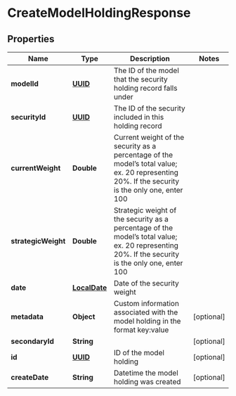 
# CreateModelHoldingResponse

## Properties
Name | Type | Description | Notes
------------ | ------------- | ------------- | -------------
**modelId** | [**UUID**](UUID.md) | The ID of the model that the security holding record falls under | 
**securityId** | [**UUID**](UUID.md) | The ID of the security included in this holding record | 
**currentWeight** | **Double** | Current weight of the security as a percentage of the model’s total value; ex. 20 representing 20%. If the security is the only one, enter 100 | 
**strategicWeight** | **Double** | Strategic weight of the security as a percentage of the model’s total value; ex. 20 representing 20%. If the security is the only one, enter 100 | 
**date** | [**LocalDate**](LocalDate.md) | Date of the security weight | 
**metadata** | **Object** | Custom information associated with the model holding in the format key:value |  [optional]
**secondaryId** | **String** |  |  [optional]
**id** | [**UUID**](UUID.md) | ID of the model holding |  [optional]
**createDate** | **String** | Datetime the model holding was created |  [optional]



